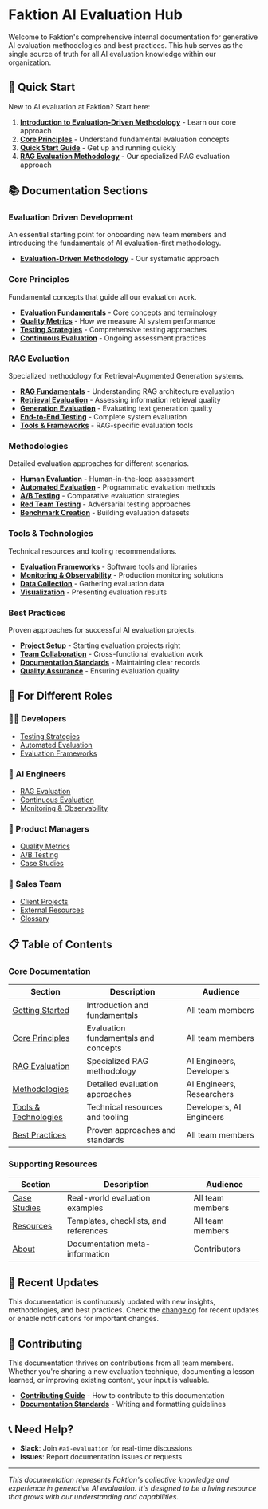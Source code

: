 <style>
    .hero-subtitle {
  font-size: 1.25rem;
  /* color: rgba(255, 255, 255, 0.9); */
  margin-bottom: 2rem;
  line-height: 1.6;
}
    </style>

# Faktion AI Evaluation Hub

<!-- <p class="hero-subtitle">
        Faktion's comprehensive methodology for generative AI evaluation. 
        From RAG systems to LLMs, master the art of measuring AI performance.
      </p> -->

Welcome to Faktion's comprehensive internal documentation for generative AI evaluation methodologies and best practices. This hub serves as the single source of truth for all AI evaluation knowledge within our organization.


## 🚀 Quick Start

New to AI evaluation at Faktion? Start here:

1. **[Introduction to Evaluation-Driven Methodology](introduction/evaluation-driven-methodology.md)** - Learn our core approach
2. **[Core Principles](principles/index.md)** - Understand fundamental evaluation concepts
3. **[Quick Start Guide](introduction/quick-start.md)** - Get up and running quickly
4. **[RAG Evaluation Methodology](rag-evaluation/index.md)** - Our specialized RAG evaluation approach

## 📚 Documentation Sections

### Evaluation Driven Development
An essential starting point for onboarding new team members and introducing the fundamentals of AI evaluation-first methodology.

- **[Evaluation-Driven Methodology](introduction/evaluation-driven-methodology.md)** - Our systematic approach

### Core Principles
Fundamental concepts that guide all our evaluation work.

- **[Evaluation Fundamentals](principles/evaluation-fundamentals.md)** - Core concepts and terminology
- **[Quality Metrics](principles/quality-metrics.md)** - How we measure AI system performance
- **[Testing Strategies](principles/testing-strategies.md)** - Comprehensive testing approaches
- **[Continuous Evaluation](principles/continuous-evaluation.md)** - Ongoing assessment practices

### RAG Evaluation
Specialized methodology for Retrieval-Augmented Generation systems.

- **[RAG Fundamentals](rag-evaluation/fundamentals.md)** - Understanding RAG architecture evaluation
- **[Retrieval Evaluation](rag-evaluation/retrieval-evaluation.md)** - Assessing information retrieval quality
- **[Generation Evaluation](rag-evaluation/generation-evaluation.md)** - Evaluating text generation quality
- **[End-to-End Testing](rag-evaluation/end-to-end-testing.md)** - Complete system evaluation
- **[Tools & Frameworks](rag-evaluation/tools-frameworks.md)** - RAG-specific evaluation tools

### Methodologies
Detailed evaluation approaches for different scenarios.

- **[Human Evaluation](methodologies/human-evaluation.md)** - Human-in-the-loop assessment
- **[Automated Evaluation](methodologies/automated-evaluation.md)** - Programmatic evaluation methods
- **[A/B Testing](methodologies/ab-testing.md)** - Comparative evaluation strategies
- **[Red Team Testing](methodologies/red-team-testing.md)** - Adversarial testing approaches
- **[Benchmark Creation](methodologies/benchmark-creation.md)** - Building evaluation datasets

### Tools & Technologies
Technical resources and tooling recommendations.

- **[Evaluation Frameworks](tools/evaluation-frameworks.md)** - Software tools and libraries
- **[Monitoring & Observability](tools/monitoring-observability.md)** - Production monitoring solutions
- **[Data Collection](tools/data-collection.md)** - Gathering evaluation data
- **[Visualization](tools/visualization.md)** - Presenting evaluation results

### Best Practices
Proven approaches for successful AI evaluation projects.

- **[Project Setup](best-practices/project-setup.md)** - Starting evaluation projects right
- **[Team Collaboration](best-practices/team-collaboration.md)** - Cross-functional evaluation work
- **[Documentation Standards](best-practices/documentation-standards.md)** - Maintaining clear records
- **[Quality Assurance](best-practices/quality-assurance.md)** - Ensuring evaluation quality

## 🎯 For Different Roles

### 👩‍💻 Developers
- [Testing Strategies](principles/testing-strategies.md)
- [Automated Evaluation](methodologies/automated-evaluation.md)
- [Evaluation Frameworks](tools/evaluation-frameworks.md)

### 🤖 AI Engineers
- [RAG Evaluation](rag-evaluation/index.md)
- [Continuous Evaluation](principles/continuous-evaluation.md)
- [Monitoring & Observability](tools/monitoring-observability.md)

### 💼 Product Managers
- [Quality Metrics](principles/quality-metrics.md)
- [A/B Testing](methodologies/ab-testing.md)
- [Case Studies](case-studies/index.md)

### 🎯 Sales Team
- [Client Projects](case-studies/client-projects.md)
- [External Resources](resources/external-resources.md)
- [Glossary](resources/glossary.md)

## 📋 Table of Contents

### Core Documentation
| Section | Description | Audience |
|---------|-------------|----------|
| [Getting Started](introduction/index.md) | Introduction and fundamentals | All team members |
| [Core Principles](principles/index.md) | Evaluation fundamentals and concepts | All team members |
| [RAG Evaluation](rag-evaluation/index.md) | Specialized RAG methodology | AI Engineers, Developers |
| [Methodologies](methodologies/index.md) | Detailed evaluation approaches | AI Engineers, Researchers |
| [Tools & Technologies](tools/index.md) | Technical resources and tooling | Developers, AI Engineers |
| [Best Practices](best-practices/index.md) | Proven approaches and standards | All team members |

### Supporting Resources
| Section | Description | Audience |
|---------|-------------|----------|
| [Case Studies](case-studies/index.md) | Real-world evaluation examples | All team members |
| [Resources](resources/manifest.md) | Templates, checklists, and references | All team members |
| [About](about/index.md) | Documentation meta-information | Contributors |

## 🔄 Recent Updates

This documentation is continuously updated with new insights, methodologies, and best practices. Check the [changelog](about/changelog.md) for recent updates or enable notifications for important changes.

## 🤝 Contributing

This documentation thrives on contributions from all team members. Whether you're sharing a new evaluation technique, documenting a lesson learned, or improving existing content, your input is valuable.

- **[Contributing Guide](about/contributing.md)** - How to contribute to this documentation
- **[Documentation Standards](best-practices/documentation-standards.md)** - Writing and formatting guidelines

## 📞 Need Help?

- **Slack**: Join `#ai-evaluation` for real-time discussions
- **Issues**: Report documentation issues or requests

---

*This documentation represents Faktion's collective knowledge and experience in generative AI evaluation. It's designed to be a living resource that grows with our understanding and capabilities.*
